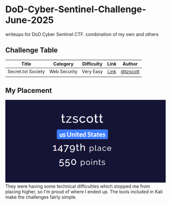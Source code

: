 # DoD-Cyber-Sentinel-Challenge-June-2025
writeups for DoD Cyber Sentinel CTF. combination of my own and others
## Challenge Table
| Title | Category | Difficulty | Link | Author |
| :---: | :---: | :---: | :---: | :---: |
| Secret.txt Society | Web Security | Very Easy | [Link](https://github.com/t-z-scott/DoD-Cyber-Sentinel-Challenge-June-2025/blob/main/Web%20Security/Secret.txt-Society.md) | [@tzscott](https://github.com/t-z-scott)
|  |  |  |  |  |
## My Placement
![image](https://github.com/t-z-scott/DoD-Cyber-Sentinel-Challenge-June-2025/blob/main/dod%20ctf%20score.png)
They were having some technical difficulties which stopped me from placing higher, so I'm proud of where I ended up. The tools included in Kali make the challenges fairly simple.
